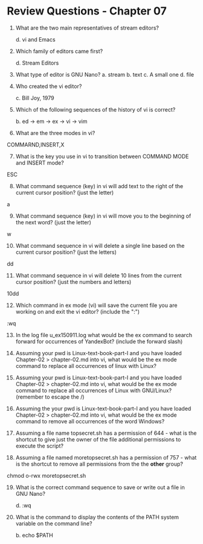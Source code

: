 # Review Questions - Chapter 07

1. What are the two main representatives of stream editors?
  
   d. vi and Emacs

2. Which family of editors came first?
   
   d. Stream Editors

3. What type of editor is GNU Nano?
   a. stream
   b. text
   c. A small one
   d. file

4. Who created the vi editor?
   
   c. Bill Joy, 1979

5. Which of the following sequences of the history of vi is correct?
  
   b. ed -> em -> ex -> vi -> vim
   

6. What are the three modes in vi?  

COMMARND,INSERT,X

7. What is the key you use in vi to transition between COMMAND MODE and INSERT mode?

ESC

8. What command sequence (key) in vi will add text to the right of the current cursor position?  (just the letter)

a

9. What command sequence (key) in vi will move you to the beginning of the next word? (just the letter)

w

10. What command sequence in vi will delete a single line based on the current cursor position? (just the letters)

dd

11. What command sequence in vi will delete 10 lines from the current cursor position? (just the numbers and letters)

10dd

12. Which command in ex mode (vi) will save the current file you are working on and exit the vi editor? (include the ":")

:wq

13. In the log file u\_ex150911.log what would be the ex command to search forward for occurrences of YandexBot? (include the forward slash)



14. Assuming your pwd is Linux-text-book-part-I and you have loaded Chapter-02 > chapter-02.md into vi, what would be the ex mode command to replace all occurrences of linux with Linux?



15. Assuming your pwd is Linux-text-book-part-I and you have loaded Chapter-02 > chapter-02.md into vi, what would be the ex mode command to replace all occurrences of Linux with GNU/Linux? (remember to escape the /)



16. Assuming the your pwd is Linux-text-book-part-I and you have loaded Chapter-02 > chapter-02.md into vi, what would be the ex mode command to remove all occurrences of the word Windows?



17. Assuming a file name topsecret.sh has a permission of 644 - what is the shortcut to give just the owner of the file additional permissions to execute the script?



18. Assuming a file named moretopsecret.sh has a permission of 757 - what is the shortcut to remove all permissions from the the **other** group?

chmod o-rwx moretopsecret.sh

19. What is the correct command sequence to save or write out a file in GNU Nano?
    
    d. :wq

20. What is the command to display the contents of the PATH system variable on the command line?
   
    b. echo $PATH
   
